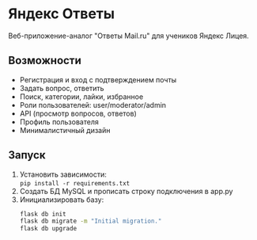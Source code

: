 # Яндекс Ответы

Веб-приложение-аналог "Ответы Mail.ru" для учеников Яндекс Лицея.

## Возможности

- Регистрация и вход с подтверждением почты
- Задать вопрос, ответить
- Поиск, категории, лайки, избранное
- Роли пользователей: user/moderator/admin
- API (просмотр вопросов, ответов)
- Профиль пользователя
- Минималистичный дизайн

## Запуск

1. Установить зависимости:  
   `pip install -r requirements.txt`
2. Создать БД MySQL и прописать строку подключения в app.py
3. Инициализировать базу:
   ```bash
   flask db init
   flask db migrate -m "Initial migration."
   flask db upgrade
